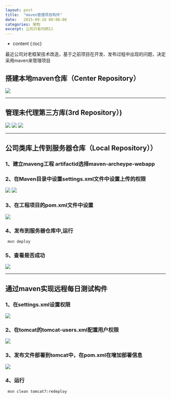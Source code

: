 ```yaml
---
layout: post
title:  "maven管理项目构件"
date:   2015-09-16 00:06:06
categories: 架构
excerpt: 公司只有内网11
---
```

  
* content
{:toc}

最近公司对老框架技术改造，基于之前项目在开发、发布过程中出现的问题，决定采用maven来管理项目

## 搭建本地maven仓库（Center Repository）

![](/images/maven/11.png)

---

## 管理未代理第三方库(3rd Repository）)

![](/images/maven/21.png)
![](/images/maven/22.png)
![](/images/maven/23.png)

---

## 公司类库上传到服务器仓库（Local Repository））

### 1、建立maveng工程  artifactid选择maven-archeype-webapp

###  2、在Maven目录中设置settings.xml文件中设置上传的权限

![](/images/maven/31.png)
![](/images/maven/32.png)

### 3、在工程项目的pom.xml文件中设置

![](/images/maven/33.png)

### 4、发布到服务器仓库中,运行

     mvn deploy

### 5、查看是否成功

![](/images/maven/34.png)

---

## 通过maven实现远程每日测试构件

### 1、在settings.xml设置权限

![](/images/maven/41.png)

### 2、在tomcat的tomcat-users.xml配置用户权限

![](/images/maven/42.png)

### 3、发布文件部署到tomcat中，在pom.xml在增加部署信息

![](/images/maven/43.png)

### 4、运行 

     mvn clean tomcat7:redeploy